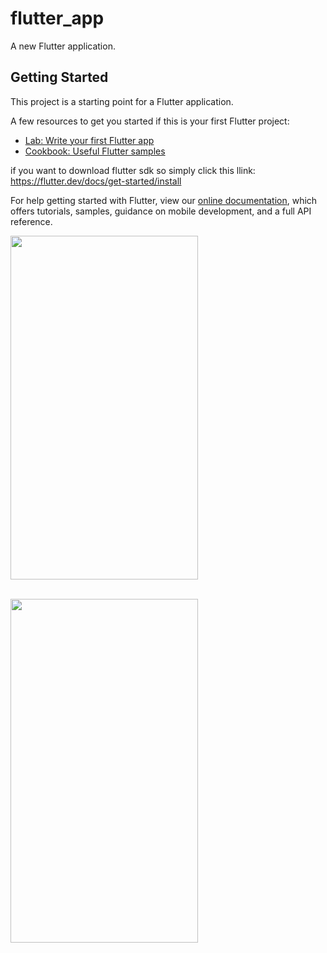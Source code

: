 # flutter_app

A new Flutter application.

## Getting Started

This project is a starting point for a Flutter application.

A few resources to get you started if this is your first Flutter project:

- [Lab: Write your first Flutter app](https://flutter.dev/docs/get-started/codelab)
- [Cookbook: Useful Flutter samples](https://flutter.dev/docs/cookbook)

if you want to download flutter sdk so simply click this llink:
https://flutter.dev/docs/get-started/install

For help getting started with Flutter, view our 
[online documentation](https://flutter.dev/docs), which offers tutorials, 
samples, guidance on mobile development, and a full API reference.


<img src="https://user-images.githubusercontent.com/52051877/60385413-8352c880-9aa6-11e9-9ee4-4d8f3e797435.jpg" width="300px" height="550px"><br><br>

<img src="https://user-images.githubusercontent.com/52051877/60385409-7e8e1480-9aa6-11e9-953b-80470bd32c9f.jpg" width="300px" height="550px">

